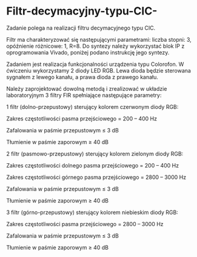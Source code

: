 # Filtr-decymacyjny-typu-CIC-

Zadanie polega na realizacji filtru decymacyjnego typu CIC.


Filtr ma charakteryzować się następującymi parametrami: liczba stopni: 3, opóźnienie różnicowe: 1, R=8. Do syntezy należy wykorzystać blok IP z oprogramowania Vivado, poniżej podano instrukcję jego syntezy.

Zadaniem jest realizacja funkcjonalności urządzenia typu Colorofon. W ćwiczeniu wykorzystamy 2 diody LED RGB. Lewa dioda będzie sterowana sygnałem z lewego kanału, a prawa dioda z prawego kanału.

 

Należy zaprojektować dowolną metodą i zrealizować w układzie laboratoryjnym 3 filtry FIR spełniające następujące parametry:

 

1 filtr (dolno-przepustowy) sterujący kolorem czerwonym diody RGB:

Zakres częstotliwości pasma przejściowego = 200 – 400 Hz

Zafalowania w paśmie przepustowym ≤ 3 dB

Tłumienie w paśmie zaporowym ≥ 40 dB

 

2 filtr (pasmowo-przepustowy) sterujący kolorem zielonym diody RGB:

Zakres częstotliwości dolnego pasma przejściowego = 200 – 400 Hz

Zakres częstotliwości górnego pasma przejściowego = 2800 – 3000 Hz

Zafalowania w paśmie przepustowym ≤ 3 dB

Tłumienie w paśmie zaporowym ≥ 40 dB

 

3 filtr (górno-przepustowy) sterujący kolorem niebieskim diody RGB:

Zakres częstotliwości pasma przejściowego = 2800 – 3000 Hz

Zafalowania w paśmie przepustowym ≤ 3 dB

Tłumienie w paśmie zaporowym ≥ 40 dB
